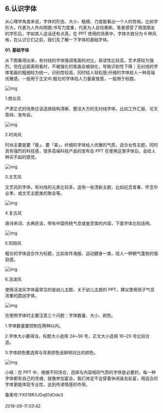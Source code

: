 ## 6.认识字体
从心理学角度来说，字体的形态、大小、粗细、力度能看出一个人的性格。比如字形大，代表为人外向明朗;书写力度重，代表为人自信果断。笔者感受了周围朋友的字形后，字如其人这话还有点真。在 PPT 使用的场景中，字体大致分为 6 种风格，在认识它们之前，我们先了解一下字体的基础字体。


**01. 基础字体**


从下图看得出来，有衬线的字体强调笔画的对比，易读性比较高，艺术感较为强烈，但在远距离观看时，不被强化的笔画会被弱化，导致识别性下降；无衬线的字体笔画的粗细较为统一，识别性较高，同时给人轻松感;纤细的字体给人一种高端优雅感，一般用于正文中;粗壮的字体给人力量豪放感，一般用于标题。


![img](https://pic2.zhimg.com/v2-3a37bc6da5795cd45f24d1efa2474050.webp)

1.商业风


严肃正式的场景应该选择结构清晰、整洁大方的无衬线字体，比如工作汇报、论文答辩、发布会。


![img](https://pic3.zhimg.com/v2-c7afa46db60e5bfeaa5f6aad2f1ad581.webp)

2.时尚风


时尚主要是要「瘦」、要「美」，纤细的字体给人优雅的气质，适合女性主题，同时具有强烈的科技感，很多高端科技产品的发布会 PPT 在使用这类字体后，会给人种买不起的感觉。


![img](https://pic2.zhimg.com/v2-51f07c995446f9febbfabe33dfafbda9.webp)

3.文艺风 


文艺风的字体，有衬线的元素比较多，适用一些清新主题，比如纪念青春、怀念毕业季，或文艺主题类的聚会等。


![img](https://pic2.zhimg.com/v2-e23771e6a0016f44c5307e9975367c9e.webp)

4.复古风 


唐诗宋词、古典民谣，带有中国传统气息或鉴赏类的内容，下面字体比较适用。


![img](https://pic4.zhimg.com/v2-a9d312e8df98607ade9ea0fddb28c8f2.webp)

5.阳刚风 


粗壮的字体适合作为标题，比如宣传海报、运动健身一类，给人一种朝气蓬勃的强劲感。


![img](https://pic1.zhimg.com/v2-215d5b97433a72c99c3c1e7e09d33920.webp)

6.活泼风


使用活泼风字体最常见的是幼儿主题，关于幼儿主题的 PPT，建议使用孩子气息浓重的圆润字体。


![img](https://pic2.zhimg.com/v2-b33a1ef735310a683bc3ba5155545d0a.webp)

在使用字体时主要注意三个问题：字体数量、大小、颜色。


1.字体数量要控制在两种以内。


2.字体大小要得当，标题大小选用 24~36 号，正文大小选用 16~20 号比较合适。


3.字体颜色要选择与背景颜色呈鲜明对比的颜色。


![img](https://pic2.zhimg.com/v2-a8afedfbc6181d48d8976cb98dfe96d8.webp)

小结：在 PPT 中，根据不同场合，选择与内容相同气质的字体是必要的，每一种字体都有自己的灵魂，就像参加宴会，我们肯定不会穿着休闲装去赴宴，用适合的字体更能体现专业性，达到传递情感的作用。


  




备案号:YX018R3JDq81dOde3


###### 2019-09-11 03:42

